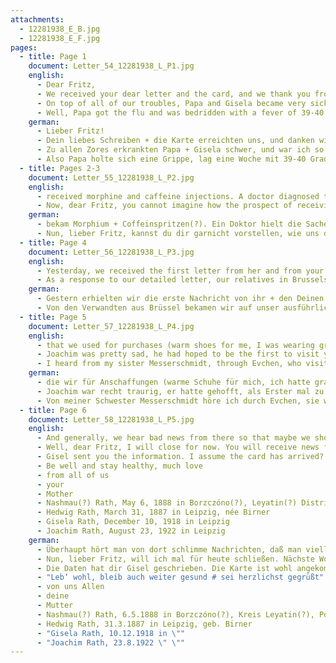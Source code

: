 ```yaml
---
attachments:
  - 12281938_E_B.jpg
  - 12281938_E_F.jpg
pages:
  - title: Page 1
    document: Letter_54_12281938_L_P1.jpg
    english:
      - Dear Fritz,
      - We received your dear letter and the card, and we thank you from our hearts for your dedicated response to our unfortunate situation. I must first explain to you and apologize to you for our delayed response.
      - On top of all of our troubles, Papa and Gisela became very sick, and I was so busy taking care of them that I did not have time for anything else. It is amazing that one’s head stays on top. But it’s true that people become tough as iron when they go through difficult times. –
      - Well, Papa got the flu and was bedridden with a fever of 39-40 degrees, and he is still very weak, though, thank God, he is walking around again. At the same time, Gisel began complaining about stomach pain and loss of appetite until she began having severe colics (2 doctors came). She 
    german:
      - Lieber Fritz!
      - Dein liebes Schreiben + die Karte erreichten uns, und danken wir dir von Herzen für deine aufopfernde Stellungnahme an unserer unglücklichen Lage. Vorerst muß ich dir erklären, und dich um Entschuldigung bitten, daß unsere Antwort so lange ausblieb.
      - Zu allen Zores erkrankten Papa + Gisela schwer, und war ich so durch deren Pflege in Anspruch genommen, daß ich zu nichts anderem kam. Man wundert sich wirklich, daß der Kopf noch oben bleibt. Aber es ist schon so, wenn der Mensch Schweres durchzumachen hat, wir er hart sie Eisen. –
      - Also Papa holte sich eine Grippe, lag eine Woche mit 39-40 Grad Fieber, und fühlt sich noch sehr schwach, geht aber G.s.D. wieder rum. Zu gleicher Zeit fing Gisel über Magenbeschwerden + Appetitlosigkeit zu klagen an, bis sich plötzlich schwere Koliken (2 Ärzte waren da) einstellten. Sie
  - title: Pages 2-3
    document: Letter_55_12281938_L_P2.jpg
    english:
      - received morphine and caffeine injections. A doctor diagnosed this as heart cramps, another would not exclude a gallbladder colic. Both doctors think that change of lifestyle and nutrition are to blame, so mostly mental/emotional, which I also believe. She has been on her feet again since Friday, and, thank God, she is well enough that she has been able to continue her English instruction with two Gentlemen (1 attorney and 1 dentist). She received the first 20 Zlotys of pay and was able to purchase a pair of tall Russian boots (12 Zl.). We will continue looking around whether she might have a chance of working at the house of a rich, charitable family (the attorney’s in-laws), or the people have a daughter married to a Major in Lemberg, where she might work as a nanny. We will see if something can be done. She has already been invited to the house once. –
      - Now, dear Fritz, you cannot imagine how the prospect of receiving documents for her has revived us. We are in a small town here with no hopes of someone really earning a living. We have to wait until winter is over, it’s -20 to -25 degrees here. We feel so awful, everything is foreign to us, you feel like you have been sent back 100 years. We have support from a committee, [our] relatives here act as though they cannot do more. We also believe that we cannot save anything else from D. [Germany?]. But the greatest luck in our misfortune was having Evchen in L. She was able to close our apartment and send us a few packages, sell some furniture etc. She will surely tell you everything. She was so devoted and brave.
    german:
      - bekam Morphium + Coffeinspritzen(?). Ein Doktor hielt die Sache für Herzkrämpfe, der andere hält eine Gallensandkolik(?) nicht für ausgeschlossen. Ansicht beider Ärzte(?) ist die, daß die Hauptsache an der veränderten Lebensweise + Ernährung Schuld sei, also zum größten Teil seelischer Natur war, woran ich selbst glaube. Seit Freitag ist sie wieder auf, + G.s.D geht es ihr schon soweit gut, daß sie wieder ihre engl. Unterricht, den sie an zwei Herren (1 Advokat + 1 Dentist) gibt, aufnehmen konnte. Sie bekam die ersten 20 Zlotys Lohn, + konnte sich ein Paar hohe Russenstiefel (12 Zl.) kaufen. Wir sind bemüht, weiter uns umzusehen, ob sie vielleicht durch eine reiche, wohltätige Familie (das sind die Schwiegereltern des Advokates) Aussicht hat in deren Haus, oder die Leute haben in Lemberg eine Tochter an einen Major verheiratet, im Haushalt aber als Kinderfräulein anzubringen. Werden sehen, ob was zu machen ist. Sie war schon einmal in dem Haus eingeladen. –
      - Nun, lieber Fritz, kannst du dir garnicht vorstellen, wie uns die Hoffnung, daß für sie schon die Papiere in Aussicht sind, wieder belebt hat. Wir sind hier in einem kleinen Ort, wo gar keine Aussicht ist, daß jemand etwas richtiges verdienen kann. Wir müssen den Winter abwarten, es sind hier 20-25 Grad Kälte. Wir fühlen uns so schrecklich, alles ist uns fremd, man kommt sich vor wie 100 Jahr zurückversetzt. Wir werden von einem Komitee unterstützt, die Verwandten hier tuen, als ob sie nichts weiter tun könnten. Wir glauben auch, daß wir von D. nichts mehr retten können. Das größte Glück im Unglück war es aber, daß Evchen in L. war. So hat sie doch die Wohnung aufgelöst, uns paar Pakete geschickt, teils die Möbel verkauft u.s.w. Sie wird dir schon alles erzählen. Sie war aufopfernd + so tapfer.
  - title: Page 4
    document: Letter_56_12281938_L_P3.jpg
    english:
      - Yesterday, we received the first letter from her and from your family from Nieheim, and our joy of hearing that she is so lovingly taken care of by your dear mother there and that she can rest, helps us in continuing to bear life here. We now hope to God that she will get her visa in Berlin in January, that she can now come to you.
      - As a response to our detailed letter, our relatives in Brussels only sent a regretful response regarding our situation, with lots of advice for us, and a lot of information regarding their situation (they are not getting permission for a store), about P., brothers that have all gone on trips, etc. My brother-in-law, however, suggests to Dad to help him by purchasing martens and polecats that he wants to export to England via Belgium. He wants to see about finding a moneyman here, therefore would not be an option. He sent us 100 Zlotys (for 6 parts (items?),
    german:
      - Gestern erhielten wir die erste Nachricht von ihr + den Deinen aus Nieheim, und die Freude, daß sie dort von Deiner lb. Mutter umsorgt wird und ausspannen kann, hilft uns das Leben weiter zu ertragen. Nun hoffen wir zu Gott, daß sie im Januar in Berlin ihr Visum kriegt, daß sie nun zu dir kommen kann.
      - Von den Verwandten aus Brüssel bekamen wir auf unser ausführliches Schreiben nur bedauernde Antwort über unsere Lage mit viel Eizes für uns, und viel Bescheide über deren Lage (sie bekommen keine Erlaubnis für ein Geschäft) über das Unglück über P. Brüder, die alle verreist sind, u.s.w. Mein Schwager schlägt Papa allerdings vor, durch Einkauf von Iltissen + Marder, die er über Belgien nach Engl. exportieren will, behilflich zu sein. Er möchte sehen, einen Geldmann hier zu finden, ergo nicht in Frage kommen dürfte. Er schickte uns (für 6 Teile) 100 Zlotys,
  - title: Page 5
    document: Letter_57_12281938_L_P4.jpg
    english:
      - that we used for purchases (warm shoes for me, I was wearing grey low shoes. We still hope that P. must [sic] find something so that we can get by, as you wrote. –
      - Joachim was pretty sad, he had hoped to be the first to visit you. But he has to see that things have to go as you are able to do them and the way you do them. But later, we need to remember that he has to report for duty at age 18, and I have heard from young men around here that they will not be approved for emigration between the ages of 18 and 20. We were also told that this does not apply to us displaced people.
      - I heard from my sister Messerschmidt, through Evchen, who visited there a few times. M. are now home for good, the business seems to have been sold. All j. businesses are gone.
    german:
      - die wir für Anschaffungen (warme Schuhe für mich, ich hatte graue Halbschuhe an) u.sw. verwendeten. Und trotzdem hoffen wir, daß P. etwas finden muß, damit wir uns wie du schreibst über Wasser halten werden.-
      - Joachim war recht traurig, er hatte gehofft, als Erster mal zu dir zu können. Er muß aber einsehen, daß er so, wie du es machst und wie es in deiner Kraft steht, es geschehen muß. Später müssen wir allerdings im Auge behalten, daß er sich mit 18 Jahren stellen muß, und ich habe von jungen Männern hier gehört, daß sie zwischen 18 + 20 Jahren keine Auswanderung bekämen. Wiederum sagt man uns, daß das für uns Vertriebene aus D. nicht mitgelte.
      - Von meiner Schwester Messerschmidt höre ich durch Evchen, sie war dort öfter. M. sind nun auf immer zu Hause, das Geschäft soll wohl verkauft sein. Alle j. Geschäfte sind weg.
  - title: Page 6
    document: Letter_58_12281938_L_P5.jpg
    english:
      - And generally, we hear bad news from there so that maybe we should be glad to have been spared from an even worse situation.
      - Well, dear Fritz, I will close for now. You will receive news from us here again next week.
      - Gisel sent you the information. I assume the card has arrived? To be sure, I will include the information here again.
      - Be well and stay healthy, much love
      - from all of us
      - your
      - Mother
      - Nashmau(?) Rath, May 6, 1888 in Borzczóno(?), Leyatin(?) District, Poland
      - Hedwig Rath, March 31, 1887 in Leipzig, née Birner
      - Gisela Rath, December 10, 1918 in Leipzig
      - Joachim Rath, August 23, 1922 in Leipzig
    german:
      - Überhaupt hört man von dort schlimme Nachrichten, daß man vielleicht sogar froh sein kann, noch schlimmerem entronnen zu sein.
      - Nun, lieber Fritz, will ich mal für heute schließen. Nächste Woche bekommst du wieder Nachricht über uns hier.
      - Die Daten hat dir Gisel geschrieben. Die Karte ist wohl angekommen? Ich schreibe sie vielleicht lieber nochmal mit.
      - "Leb‘ wohl, bleib auch weiter gesund # sei herzlichst gegrüßt"
      - von uns Allen
      - deine
      - Mutter
      - Nashmau(?) Rath, 6.5.1888 in Borzczóno(?), Kreis Leyatin(?), Polen
      - Hedwig Rath, 31.3.1887 in Leipzig, geb. Birner
      - "Gisela Rath, 10.12.1918 in \""
      - "Joachim Rath, 23.8.1922 \" \""
---
```

  
